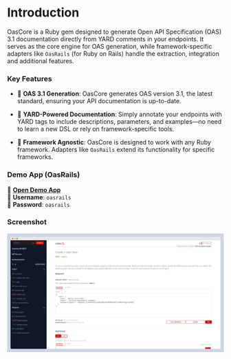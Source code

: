 # Introduction

OasCore is a Ruby gem designed to generate Open API Specification (OAS) 3.1 documentation directly from YARD comments in your endpoints. It serves as the core engine for OAS generation, while framework-specific adapters like `OasRails` (for Ruby on Rails) handle the extraction, integration and additional features.

### Key Features

- 🚀 **OAS 3.1 Generation**: OasCore generates OAS version 3.1, the latest standard, ensuring your API documentation is up-to-date.

- 📝 **YARD-Powered Documentation**: Simply annotate your endpoints with YARD tags to include descriptions, parameters, and examples—no need to learn a new DSL or rely on framework-specific tools.

- 🔌 **Framework Agnostic**: OasCore is designed to work with any Ruby framework. Adapters like `OasRails` extend its functionality for specific frameworks.

### Demo App (OasRails)

🔗 **[Open Demo App](https://paso.fly.dev/api/docs)**  
👤 **Username**: `oasrails`  
🔑 **Password**: `oasrails`

### Screenshot

![Screenshot of OasCore](assets/rails_theme.png)

